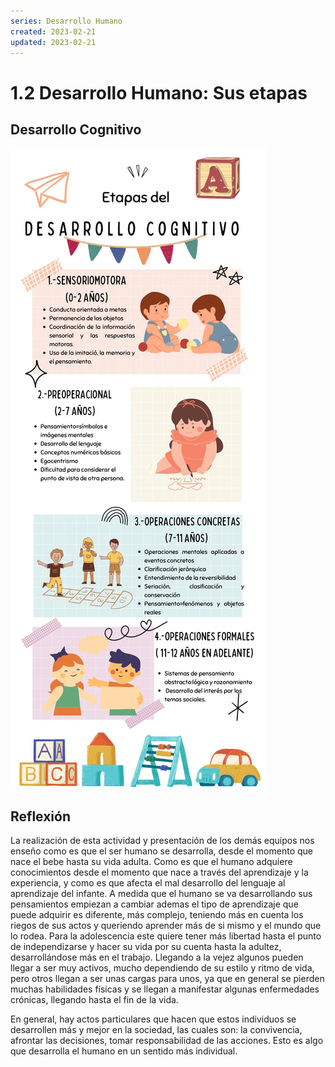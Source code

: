 ```yaml
---
series: Desarrollo Humano
created: 2023-02-21
updated: 2023-02-21
---
```


# 1.2 Desarrollo Humano: Sus etapas

## Desarrollo Cognitivo

![Desarrollo Cognitivo](./images/desarrollo_cognitivo.jpg)

## Reflexión

La realización de esta actividad y presentación de los demás equipos nos enseño como es que el ser humano se desarrolla, desde el momento que nace el bebe hasta su vida adulta. Como es que el humano adquiere conocimientos desde el momento que nace a través del aprendizaje y la experiencia, y como es que afecta el mal desarrollo del lenguaje al aprendizaje del infante. A medida que el humano se va desarrollando sus pensamientos empiezan a cambiar ademas el tipo de aprendizaje que puede adquirir es diferente, más complejo, teniendo más en cuenta los riegos de sus actos y queriendo aprender más de si mismo y el mundo que lo rodea. Para la adolescencia este quiere tener más libertad hasta el punto de independizarse y hacer su vida por su cuenta hasta la adultez, desarrollándose más en el trabajo. Llegando a la vejez algunos pueden llegar a ser muy activos, mucho dependiendo de su estilo y ritmo de vida, pero otros llegan a ser unas cargas para unos, ya que en general se pierden muchas habilidades físicas y se llegan a manifestar algunas enfermedades crónicas, llegando hasta el fin de la vida.

En general, hay actos particulares que hacen que estos individuos se desarrollen más y mejor en la sociedad, las cuales son: la convivencia, afrontar las decisiones, tomar responsabilidad de las acciones. Esto es algo que desarrolla el humano en un sentido más individual.
